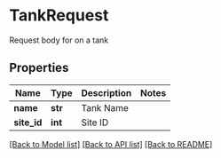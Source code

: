 # TankRequest

Request body for on a tank
## Properties
Name | Type | Description | Notes
------------ | ------------- | ------------- | -------------
**name** | **str** | Tank Name | 
**site_id** | **int** | Site ID | 

[[Back to Model list]](../README.md#documentation-for-models) [[Back to API list]](../README.md#documentation-for-api-endpoints) [[Back to README]](../README.md)


